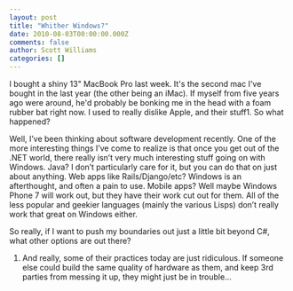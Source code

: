 ```yaml
---
layout: post
title: "Whither Windows?"
date: 2010-08-03T00:00:00.000Z
comments: false
author: Scott Williams
categories: []
---
```

I bought a shiny 13" MacBook Pro last week. It's the second mac I've bought in the last year (the other being an iMac). If myself from five years ago were around, he'd probably be bonking me in the head with a foam rubber bat right now. I used to really dislike Apple, and their stuff<span>1</span>. So what happened?

Well, I’ve been thinking about software development recently. One of the more interesting things I’ve come to realize is that once you get out of the .NET world, there really isn’t very much interesting stuff going on with Windows. Java? I don’t particularly care for it, but you can do that on just about anything. Web apps like Rails/Django/etc? Windows is an afterthought, and often a pain to use. Mobile apps? Well maybe Windows Phone 7 will work out, but they have their work cut out for them. All of the less popular and geekier languages (mainly the various Lisps) don’t really work that great on Windows either.

So really, if I want to push my boundaries out just a little bit beyond C#, what other options are out there?

1. And really, some of their practices today are just ridiculous. If someone else could build the same quality of hardware as them, and keep 3rd parties from messing it up, they might just be in trouble...
